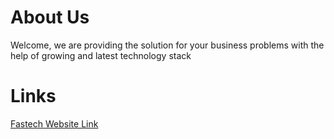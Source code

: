 # About Us
Welcome, we are providing the solution for your business problems with the help of growing and latest technology stack

# Links
[Fastech Website Link](http://fastechpk.com)
